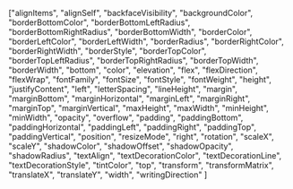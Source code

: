  ["alignItems",
  "alignSelf",
  "backfaceVisibility",
  "backgroundColor",
  "borderBottomColor",
  "borderBottomLeftRadius",
  "borderBottomRightRadius",
  "borderBottomWidth",
  "borderColor",
  "borderLeftColor",
  "borderLeftWidth",
  "borderRadius",
  "borderRightColor",
  "borderRightWidth",
  "borderStyle",
  "borderTopColor",
  "borderTopLeftRadius",
  "borderTopRightRadius",
  "borderTopWidth",
  "borderWidth",
  "bottom",
  "color",
  "elevation",
  "flex",
  "flexDirection",
  "flexWrap",
  "fontFamily",
  "fontSize",
  "fontStyle",
  "fontWeight",
  "height",
  "justifyContent",
  "left",
  "letterSpacing",
  "lineHeight",
  "margin",
  "marginBottom",
  "marginHorizontal",
  "marginLeft",
  "marginRight",
  "marginTop",
  "marginVertical",
  "maxHeight",
  "maxWidth",
  "minHeight",
  "minWidth",
  "opacity",
  "overflow",
  "padding",
  "paddingBottom",
  "paddingHorizontal",
  "paddingLeft",
  "paddingRight",
  "paddingTop",
  "paddingVertical",
  "position",
  "resizeMode",
  "right",
  "rotation",
  "scaleX",
  "scaleY",
  "shadowColor",
  "shadowOffset",
  "shadowOpacity",
  "shadowRadius",
  "textAlign",
  "textDecorationColor",
  "textDecorationLine",
  "textDecorationStyle",
  "tintColor",
  "top",
  "transform",
  "transformMatrix",
  "translateX",
  "translateY",
  "width",
  "writingDirection"
 ]